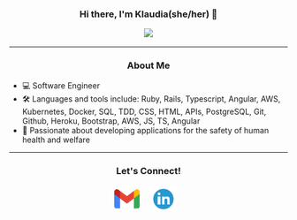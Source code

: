 <h3 align="center"> Hi there, I'm Klaudia(she/her) 👋</h3>
<p align="center">
  <img src="https://github-readme-stats.vercel.app/api?username=Klaudiastewart&show_icons=true&theme=dracula"/>
</p>

---
<h3 align="center">About Me</h3>
<p align="center">
  <ul>
    <li>
      💻  Software Engineer
    </li>
    <li>
      🛠  Languages and tools include: Ruby, Rails, Typescript, Angular, AWS, Kubernetes, Docker, SQL, TDD, CSS, HTML, APIs, PostgreSQL, Git, Github, Heroku, Bootstrap, AWS, JS, TS, Angular
    </li>
    <li>
      🌱  Passionate about developing applications for the safety of human health and welfare
    </li>
  </ul>
</p>

---

<h3 align="center">Let's Connect!</h3>

<p align="center">
  <a href="mailto:klaudiastewart@gmail.com" target="_blank"><img alt='turing logo' title='turing.edu' height="50" src="/gmail.png"></a> &nbsp;&nbsp;
  <a href="https://www.linkedin.com/in/klaudia-stewart/" target="_blank"><img alt='turing logo' title='turing.edu' height="50" src="/linkedin.png"></a> &nbsp;&nbsp;
</p><br>

<!--
**klaudiastewart/klaudiastewart** is a ✨ _special_ ✨ repository because its `README.md` (this file) appears on your GitHub profile.

Here are some ideas to get you started:

- 🔭 I’m currently working on ...
- 🌱 I’m currently learning ...
- 👯 I’m looking to collaborate on ...
- 🤔 I’m looking for help with ...
- 💬 Ask me about ...
- 📫 How to reach me: ...
- 😄 Pronouns: ...
- ⚡ Fun fact: ...
-->
